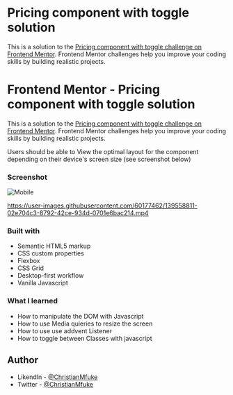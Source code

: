 # Pricing component with toggle solution

This is a solution to the [Pricing component with toggle challenge on Frontend Mentor](https://www.frontendmentor.io/challenges/pricing-component-with-toggle-8vPwRMIC). Frontend Mentor challenges help you improve your coding skills by building realistic projects. 




# Frontend Mentor - Pricing component with toggle solution

This is a solution to the [Pricing component with toggle challenge on Frontend Mentor](https://www.frontendmentor.io/challenges/pricing-component-with-toggle-8vPwRMIC). Frontend Mentor challenges help you improve your coding skills by building realistic projects. 


Users should be able to View the optimal layout for the component depending on their device's screen size
(see screenshot below)
### Screenshot

![Mobile](https://user-images.githubusercontent.com/60177462/139558750-cb99344c-5d07-4745-9c58-b2a856b6d324.png)


https://user-images.githubusercontent.com/60177462/139558811-02e704c3-8792-42ce-934d-0701e6bac214.mp4

### Built with

- Semantic HTML5 markup
- CSS custom properties
- Flexbox
- CSS Grid
- Desktop-first workflow
- Vanilla Javascript 

### What I learned

- How to manipulate the DOM with Javascript 
- How to use Media quieries to resize the screen
- How to use use addvent Listener 
- How to toggle between Classes with javascript 



## Author

- LikendIn - [@ChristianMfuke](https://www.linkedin.com/in/christian-mfuke-kambulu/)
- Twitter - [@ChristianMfuke](https://twitter.com/chris_mfuke)




